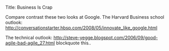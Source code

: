 Title: Business Is Crap	

Compare contrast these two looks at Google.  The Harvard Business school outlook: http://conversationstarter.hbsp.com/2008/05/innovate_like_google.html

The technical outlook:
http://steve-yegge.blogspot.com/2006/09/good-agile-bad-agile_27.html blockquote this..


